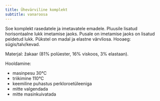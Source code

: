 ```yaml
---
title: Ühevärviline komplekt
subtitle: vanaroosa
---
```


Soe komplekt rasedatele ja imetavatele emadele. Pluusile lisatud horisontaalne lukk imetamise jaoks. Pusale on imetamise jaoks on lisatud peidetud lukk. Pükstel on madal ja elastne värvliosa. Hooaeg: sügis/talv/kevad.

Materjal: žakaar (81% polüester, 16% viskoos, 3% elastaan).

Hooldamine:

- masinpesu 30°C
- triikimine 110°C
- keemiline puhastus perkloroetüleeniga
- mitte valgendada
- mitte masinkuivatada